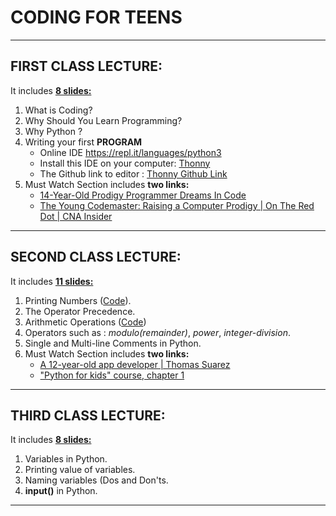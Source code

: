 # CODING FOR TEENS
___
## FIRST CLASS LECTURE:
It includes [**8 slides:**](CFT-23_3-1.pdf)

1. What is Coding?
2. Why Should You Learn Programming?
3. Why Python ?
4. Writing your first **PROGRAM** 
    * Online IDE https://repl.it/languages/python3
    * Install this IDE on your
    computer: [Thonny](https://thonny.org/)
    * The Github link to editor : 
    [Thonny Github Link](https://github.com/thonny/thonny/) 
5. Must Watch Section includes **two links:** 
    * [14-Year-Old Prodigy Programmer Dreams In Code](https://www.youtube.com/watch?v=DBXZWB_dNsw&feature=youtu.be)
    * [The Young Codemaster: Raising a Computer Prodigy | On The Red Dot | CNA Insider](https://www.youtube.com/watch?v=3FvSLA-Kvvs&feature=youtu.be)
___
## SECOND CLASS LECTURE:
It includes [**11 slides:**](CFT-24_3-2.pdf)

1. Printing Numbers ([Code](Codes/Printing_Numbers.py)).
2. The Operator Precedence.
3. Arithmetic Operations ([Code](Codes/arithmetic_operations.py))
4. Operators such as : *modulo(remainder)*, *power*, *integer-division*.
5. Single and Multi-line Comments in Python.
6. Must Watch Section includes **two links:** 
    * [A 12-year-old app developer | Thomas Suarez](https://youtu.be/Fkd9TWUtFm0)
    * ["Python for kids" course, chapter 1](https://youtu.be/YoHLbpjIByE)
___
## THIRD CLASS LECTURE:
It includes [**8 slides:**](CFT-25_3-3.pdf)

1. Variables in Python.
2. Printing value of variables.
3. Naming variables (Dos and Don'ts.
4. **input()** in Python.
___

